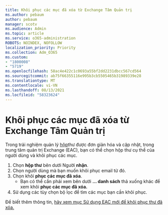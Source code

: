 ```yaml
---
title: Khôi phục các mục đã xóa từ Exchange Tâm Quản trị
ms.author: pebaum
author: pebaum
manager: scotv
ms.audience: Admin
ms.topic: article
ms.service: o365-administration
ROBOTS: NOINDEX, NOFOLLOW
localization_priority: Priority
ms.collection: Adm_O365
ms.custom:
- "1800008"
- "5719"
ms.openlocfilehash: 58ac4e422c1c0693a55bf2dd2231dbcc567cd564
ms.sourcegitcommit: ab75f66355116e995b3cb5505465b31989339e28
ms.translationtype: MT
ms.contentlocale: vi-VN
ms.lasthandoff: 08/13/2021
ms.locfileid: "58323624"
---
```

# <a name="recover-deleted-items-from-exchange-admin-center"></a>Khôi phục các mục đã xóa từ Exchange Tâm Quản trị

Trong trải nghiệm quản lý [hộp](https://admin.exchange.microsoft.com/#/mailboxes)thư được đơn giản hóa và cập nhật, trong trung tâm quản trị Exchange (EAC), bạn có thể chọn hộp thư cụ thể của người dùng và khôi phục các mục.

1. Chọn **hộp thư** bên dưới Người **nhận**.
2. Chọn người dùng mà bạn muốn khôi phục email từ đó.
3. Chọn khôi **phục các mục đã xóa**.
    - Bạn có thể cần phải xem bên dưới **... danh sách** thả xuống khác để xem khôi **phục các mục đã xóa.**
4. Sử dụng các tùy chọn bộ lọc để tìm các mục bạn cần khôi phục.

Để biết thêm thông tin, [hãy xem mục Sử dụng EAC mới để khôi phục thư đã xóa.](https://docs.microsoft.com/exchange/recipients-in-exchange-online/manage-user-mailboxes/recover-deleted-messages#use-new-eac-for-recovering-deleted-messages)
